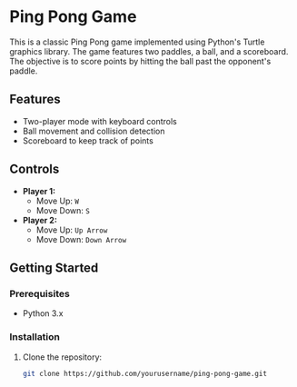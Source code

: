 # Ping Pong Game

This is a classic Ping Pong game implemented using Python's Turtle graphics library. The game features two paddles, a ball, and a scoreboard. The objective is to score points by hitting the ball past the opponent's paddle.

## Features

- Two-player mode with keyboard controls
- Ball movement and collision detection
- Scoreboard to keep track of points

## Controls

- **Player 1:**
  - Move Up: `W`
  - Move Down: `S`
- **Player 2:**
  - Move Up: `Up Arrow`
  - Move Down: `Down Arrow`

## Getting Started

### Prerequisites

- Python 3.x

### Installation

1. Clone the repository:
   ```bash
   git clone https://github.com/yourusername/ping-pong-game.git
